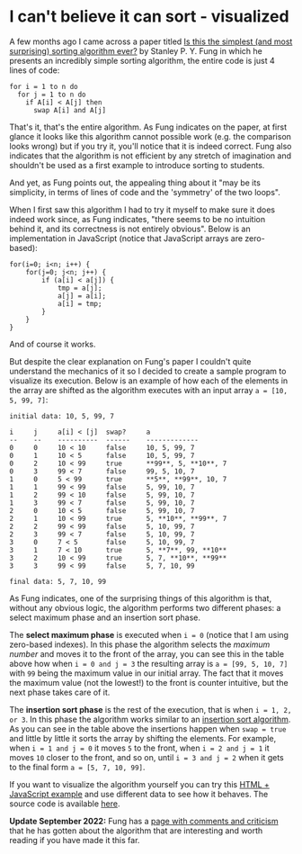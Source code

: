 # I can't believe it can sort - visualized
A few months ago I came across a paper titled [Is this the simplest (and most surprising) sorting algorithm ever?](https://arxiv.org/abs/2110.01111) by Stanley P. Y. Fung in which he presents an incredibly simple sorting algorithm, the entire code is just 4 lines of code:

```
for i = 1 to n do
  for j = 1 to n do
    if A[i] < A[j] then
      swap A[i] and A[j]
```

That's it, that's the entire algorithm. As Fung indicates on the paper, at first glance it looks like this algorithm cannot possible work (e.g. the comparison looks wrong) but if you try it, you'll notice that it is indeed correct. Fung also indicates that the algorithm is not efficient by any stretch of imagination and shouldn't be used as a first example to introduce sorting to students. 

And yet, as Fung points out, the appealing thing about it "may be its simplicity, in terms of lines of code and the 'symmetry' of the two loops".

When I first saw this algorithm I had to try it myself to make sure it does indeed work since, as Fung indicates, "there seems to be no intuition behind it, and its correctness is not entirely obvious". Below is an implementation in JavaScript (notice that JavaScript arrays are zero-based):

```
for(i=0; i<n; i++) {
    for(j=0; j<n; j++) {
        if (a[i] < a[j]) {
            tmp = a[j];
            a[j] = a[i];
            a[i] = tmp;
        }
    }
}
```

And of course it works.

But despite the clear explanation on Fung's paper I couldn't quite understand the mechanics of it so I decided to create a sample program to visualize its execution. Below is an example of how each of the elements in the array are shifted as the algorithm executes with an input array `a = [10, 5, 99, 7]`:

```
initial data: 10, 5, 99, 7

i     j     a[i] < [j]  swap?     a
--    --    ----------  ------    -------------
0     0     10 < 10     false     10, 5, 99, 7
0     1     10 < 5      false     10, 5, 99, 7
0     2     10 < 99     true      **99**, 5, **10**, 7
0     3     99 < 7      false     99, 5, 10, 7
1     0     5 < 99      true      **5**, **99**, 10, 7
1     1     99 < 99     false     5, 99, 10, 7
1     2     99 < 10     false     5, 99, 10, 7
1     3     99 < 7      false     5, 99, 10, 7
2     0     10 < 5      false     5, 99, 10, 7
2     1     10 < 99     true      5, **10**, **99**, 7
2     2     99 < 99     false     5, 10, 99, 7
2     3     99 < 7      false     5, 10, 99, 7
3     0     7 < 5       false     5, 10, 99, 7
3     1     7 < 10      true      5, **7**, 99, **10**
3     2     10 < 99     true      5, 7, **10**, **99**
3     3     99 < 99     false     5, 7, 10, 99

final data: 5, 7, 10, 99
```

As Fung indicates, one of the surprising things of this algorithm is that, without any obvious logic, the algorithm performs two different phases: a select maximum phase and an insertion sort phase. 

The **select maximum phase** is executed when `i = 0` (notice that I am using zero-based indexes). In this phase the algorithm selects the *maximum number* and moves it to the front of the array, you can see this in the table above how when `i = 0 and j = 3` the resulting array is `a = [99, 5, 10, 7]` with `99` being the maximum value in our initial array. The fact that it moves the maximum value (not the lowest!) to the front is counter intuitive, but the next phase takes care of it.

The **insertion sort phase** is the rest of the execution, that is when `i = 1, 2, or 3`. In this phase the algorithm works similar to an [insertion sort algorithm](https://en.wikipedia.org/wiki/Insertion_sort). As you can see in the table above the insertions happen when `swap = true` and little by little it sorts the array by shifting the elements. For example, when `i = 1 and j = 0` it moves `5` to the front, when `i = 2 and j = 1` it moves `10` closer to the front, and so on, until `i = 3 and j = 2` when it gets to the final form `a = [5, 7, 10, 99]`.

If you want to visualize the algorithm yourself you can try this [HTML + JavaScript example](https://hectorcorrea.com/demos/i-cannot-believe-it-can-sort.html) and use different data to see how it behaves. The source code is available [here](https://gist.github.com/hectorcorrea/7332762794a3370a4722fe5c3dceaf0a).

**Update September 2022:** Fung has a [page with comments and criticism](https://www.cs.le.ac.uk/people/pyfung/sorting.html) that he has gotten about the algorithm that are interesting and worth reading if you have made it this far.


